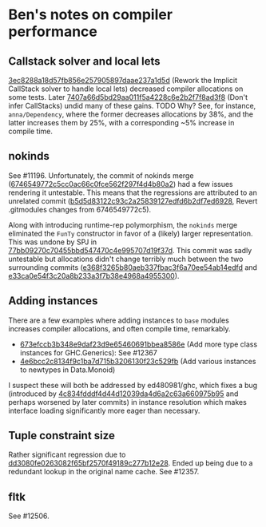 # Ben's notes on compiler performance

## Callstack solver and local lets

[3ec8288a18d57fb856e257905897daae237a1d5d](/trac/ghc/changeset/3ec8288a18d57fb856e257905897daae237a1d5d/ghc) (Rework the Implicit CallStack solver to handle local lets) decreased compiler allocations on some tests.
Later [7407a66d5bd29aa011f5a4228c6e2b2f7f8ad3f8](/trac/ghc/changeset/7407a66d5bd29aa011f5a4228c6e2b2f7f8ad3f8/ghc) (Don't infer CallStacks) undid many of these gains. TODO Why?
See, for instance, `anna/Dependency`, where the former decreases allocations by 38%, and the latter increases them by 25%, with a corresponding \~5% increase in compile time.

## nokinds


See #11196. Unfortunately, the commit of nokinds merge ([6746549772c5cc0ac66c0fce562f297f4d4b80a2](/trac/ghc/changeset/6746549772c5cc0ac66c0fce562f297f4d4b80a2/ghc)) had a few issues rendering it untestable. This means that the regressions are attributed to an unrelated commit ([b5d5d83122c93c2a25839127edfd6b2df7ed6928](/trac/ghc/changeset/b5d5d83122c93c2a25839127edfd6b2df7ed6928/ghc), Revert .gitmodules changes from 6746549772c5).


Along with introducing runtime-rep polymorphism, the `nokinds` merge  eliminated the `FunTy` constructor in favor of a (likely) larger representation. This was undone by SPJ in [77bb09270c70455bbd547470c4e995707d19f37d](/trac/ghc/changeset/77bb09270c70455bbd547470c4e995707d19f37d/ghc). This commit was sadly untestable but allocations didn't change terribly much between the two surrounding commits ([e368f3265b80aeb337fbac3f6a70ee54ab14edfd](/trac/ghc/changeset/e368f3265b80aeb337fbac3f6a70ee54ab14edfd/ghc) and [e33ca0e54f3c20a8b233a3f7b38e4968a4955300](/trac/ghc/changeset/e33ca0e54f3c20a8b233a3f7b38e4968a4955300/ghc)).

## Adding instances


There are a few examples where adding instances to `base` modules increases compiler allocations, and often compile time, remarkably.

- [673efccb3b348e9daf23d9e65460691bbea8586e](/trac/ghc/changeset/673efccb3b348e9daf23d9e65460691bbea8586e/ghc) (Add more type class instances for GHC.Generics): See #12367
- [4e6bcc2c8134f9c1ba7d715b3206130f23c529fb](/trac/ghc/changeset/4e6bcc2c8134f9c1ba7d715b3206130f23c529fb/ghc) (Add various instances to newtypes in Data.Monoid)


I suspect these will both be addressed by ed480981/ghc, which fixes a bug (introduced by [4c834fdddf4d44d12039da4d6a2c63a660975b95](/trac/ghc/changeset/4c834fdddf4d44d12039da4d6a2c63a660975b95/ghc) and perhaps worsened by later commits) in instance resolution which makes interface loading significantly more eager than necessary.

## Tuple constraint size


Rather significant regression due to [dd3080fe0263082f65bf2570f49189c277b12e28](/trac/ghc/changeset/dd3080fe0263082f65bf2570f49189c277b12e28/ghc). Ended up being due to a redundant lookup in the original name cache. See #12357.

## fltk


See #12506.
